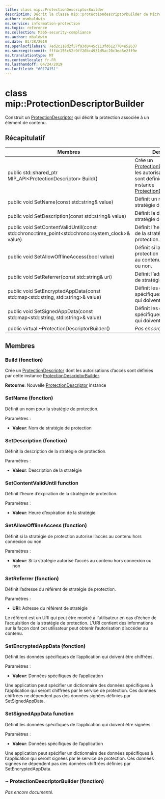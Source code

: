 ```yaml
---
title: class mip::ProtectionDescriptorBuilder
description: Décrit la classe mip::protectiondescriptorbuilder de Microsoft Information Protection (MIP) SDK.
author: msmbaldwin
ms.service: information-protection
ms.topic: reference
ms.collection: M365-security-compliance
ms.author: mbaldwin
ms.date: 01/28/2019
ms.openlocfilehash: 7ed2c118d2f57f93d0445c113fd6127704e52637
ms.sourcegitcommit: fff4c155c52c9ff20bc4931d5ac20c3ea6e2ff9e
ms.translationtype: MT
ms.contentlocale: fr-FR
ms.lasthandoff: 04/24/2019
ms.locfileid: "60174151"
---
```

# <a name="class-mipprotectiondescriptorbuilder"></a>class mip::ProtectionDescriptorBuilder 
Construit un [ProtectionDescriptor](class_mip_protectiondescriptor.md) qui décrit la protection associée à un élément de contenu.
  
## <a name="summary"></a>Récapitulatif
 Membres                        | Descriptions                                
--------------------------------|---------------------------------------------
public std::shared_ptr MIP_API\<ProtectionDescriptor\> Build()  |  Crée un [ProtectionDescriptor](class_mip_protectiondescriptor.md) dont les autorisations d’accès sont définies par cette instance [ProtectionDescriptorBuilder](class_mip_protectiondescriptorbuilder.md).
public void SetName(const std::string& value)  |  Définit un nom pour la stratégie de protection.
public void SetDescription(const std::string& value)  |  Définit la description de la stratégie de protection.
public void SetContentValidUntil(const std::chrono::time_point\<std::chrono::system_clock\>& value)  |  Définit l’heure d’expiration de la stratégie de protection.
public void SetAllowOfflineAccess(bool value)  |  Définit si la stratégie de protection autorise l’accès au contenu hors connexion ou non.
public void SetReferrer(const std::string& uri)  |  Définit l’adresse du référent de stratégie de protection.
public void SetEncryptedAppData(const std::map\<std::string, std::string\>& value)  |  Définit les données spécifiques de l’application qui doivent être chiffrées.
public void SetSignedAppData(const std::map\<std::string, std::string\>& value)  |  Définit les données spécifiques de l’application qui doivent être signées.
public virtual ~ProtectionDescriptorBuilder()  | _Pas encore documenté._
  
## <a name="members"></a>Membres
  
### <a name="build-function"></a>Build (fonction)
Crée un [ProtectionDescriptor](class_mip_protectiondescriptor.md) dont les autorisations d’accès sont définies par cette instance [ProtectionDescriptorBuilder](class_mip_protectiondescriptorbuilder.md).

  
**Retourne**: Nouvelle [ProtectionDescriptor](class_mip_protectiondescriptor.md) instance
  
### <a name="setname-function"></a>SetName (fonction)
Définit un nom pour la stratégie de protection.

Paramètres :  
* **Valeur**: Nom de stratégie de protection


  
### <a name="setdescription-function"></a>SetDescription (fonction)
Définit la description de la stratégie de protection.

Paramètres :  
* **Valeur**: Description de la stratégie


  
### <a name="setcontentvaliduntil-function"></a>SetContentValidUntil function
Définit l’heure d’expiration de la stratégie de protection.

Paramètres :  
* **Valeur**: Heure d’expiration de la stratégie


  
### <a name="setallowofflineaccess-function"></a>SetAllowOfflineAccess (fonction)
Définit si la stratégie de protection autorise l’accès au contenu hors connexion ou non.

Paramètres :  
* **Valeur**: Si la stratégie autorise l’accès au contenu hors connexion ou non


  
### <a name="setreferrer-function"></a>SetReferrer (fonction)
Définit l’adresse du référent de stratégie de protection.

Paramètres :  
* **URI**: Adresse du référent de stratégie


Le référent est un URI qui peut être montré à l’utilisateur en cas d’échec de l’acquisition de la stratégie de protection. L’URI contient des informations sur la façon dont cet utilisateur peut obtenir l’autorisation d’accéder au contenu.
  
### <a name="setencryptedappdata-function"></a>SetEncryptedAppData (fonction)
Définit les données spécifiques de l’application qui doivent être chiffrées.

Paramètres :  
* **Valeur**: Données spécifiques de l’application


Une application peut spécifier un dictionnaire des données spécifiques à l’application qui seront chiffrées par le service de protection. Ces données chiffrées ne dépendent pas des données signées définies par SetSignedAppData.
  
### <a name="setsignedappdata-function"></a>SetSignedAppData function
Définit les données spécifiques de l’application qui doivent être signées.

Paramètres :  
* **Valeur**: Données spécifiques de l’application


Une application peut spécifier un dictionnaire des données spécifiques à l’application qui seront signées par le service de protection. Ces données signées ne dépendent pas des données chiffrées définies par SetEncryptedAppData.
  
### <a name="protectiondescriptorbuilder-function"></a>~ ProtectionDescriptorBuilder (fonction)
_Pas encore documenté._
